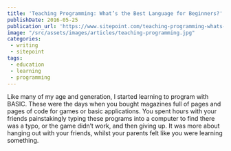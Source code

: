 ```yaml
---
title: 'Teaching Programming: What’s the Best Language for Beginners?'
publishDate: 2016-05-25
publication_url: 'https://www.sitepoint.com/teaching-programming-whats-the-best-language-for-beginners/'
image: "/src/assets/images/articles/teaching-programming.jpg"
categories:
 - writing
 - sitepoint
tags:
 - education
 - learning
 - programming
---
```


Like many of my age and generation, I started learning to program with BASIC. These were the days when you bought magazines full of pages and pages of code for games or basic applications. You spent hours with your friends painstakingly typing these programs into a computer to find there was a typo, or the game didn’t work, and then giving up. It was more about hanging out with your friends, whilst your parents felt like you were learning something.
